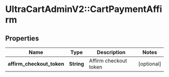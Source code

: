 # UltraCartAdminV2::CartPaymentAffirm

## Properties
Name | Type | Description | Notes
------------ | ------------- | ------------- | -------------
**affirm_checkout_token** | **String** | Affirm checkout token | [optional] 



